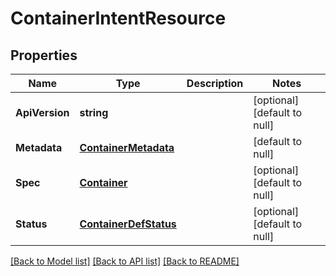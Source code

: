 # ContainerIntentResource

## Properties
Name | Type | Description | Notes
------------ | ------------- | ------------- | -------------
**ApiVersion** | **string** |  | [optional] [default to null]
**Metadata** | [**ContainerMetadata**](container_metadata.md) |  | [default to null]
**Spec** | [**Container**](container.md) |  | [optional] [default to null]
**Status** | [**ContainerDefStatus**](container_def_status.md) |  | [optional] [default to null]

[[Back to Model list]](../README.md#documentation-for-models) [[Back to API list]](../README.md#documentation-for-api-endpoints) [[Back to README]](../README.md)
